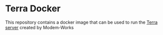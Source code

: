 # Terra Docker
This repository contains a docker image that can be used to run the [Terra server](https://github.com/modem-works/terra) created by Modem-Works
